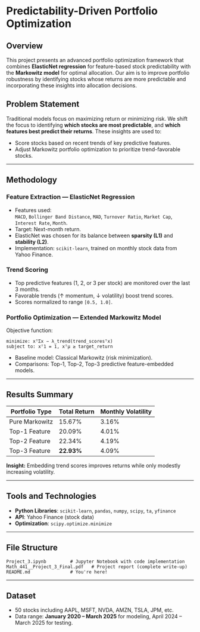 # Predictability-Driven Portfolio Optimization

## Overview

This project presents an advanced portfolio optimization framework that combines **ElasticNet regression** for feature-based stock predictability with the **Markowitz model** for optimal allocation. Our aim is to improve portfolio robustness by identifying stocks whose returns are more predictable and incorporating these insights into allocation decisions.


## Problem Statement

Traditional models focus on maximizing return or minimizing risk. We shift the focus to identifying **which stocks are most predictable**, and **which features best predict their returns**. These insights are used to:

- Score stocks based on recent trends of key predictive features.
- Adjust Markowitz portfolio optimization to prioritize trend-favorable stocks.

---

## Methodology

### Feature Extraction — ElasticNet Regression

- Features used:  
  `MACD`, `Bollinger Band Distance`, `MAD`, `Turnover Ratio`, `Market Cap`, `Interest Rate`, `Month`.
- Target: Next-month return.
- ElasticNet was chosen for its balance between **sparsity (L1)** and **stability (L2)**.
- Implementation: `scikit-learn`, trained on monthly stock data from Yahoo Finance.

### Trend Scoring

- Top predictive features (1, 2, or 3 per stock) are monitored over the last 3 months.
- Favorable trends (↑ momentum, ↓ volatility) boost trend scores.
- Scores normalized to range `[0.5, 1.0]`.

### Portfolio Optimization — Extended Markowitz Model

Objective function:

```
minimize: xᵀΣx − λ_trend(trend_scoresᵀx)
subject to: xᵀ1 = 1, xᵀμ ≥ target_return
```

- Baseline model: Classical Markowitz (risk minimization).
- Comparisons: Top-1, Top-2, Top-3 predictive feature-embedded models.

---

## Results Summary

| Portfolio Type | Total Return | Monthly Volatility |
|----------------|--------------|---------------------|
| Pure Markowitz | 15.67%       | 3.16%               |
| Top-1 Feature  | 20.09%       | 4.01%               |
| Top-2 Feature  | 22.34%       | 4.19%               |
| Top-3 Feature  | **22.93%**   | 4.09%               |

**Insight:** Embedding trend scores improves returns while only modestly increasing volatility.

---

## Tools and Technologies

- **Python Libraries**: `scikit-learn`, `pandas`, `numpy`, `scipy`, `ta`, `yfinance`
- **API**: Yahoo Finance (stock data)
- **Optimization**: `scipy.optimize.minimize`

---

## File Structure

```plaintext
Project_3.ipynb         # Jupyter Notebook with code implementation
Math_441__Project_3_Final.pdf   # Project report (complete write-up)
README.md               # You're here!
```

---

## Dataset

- 50 stocks including AAPL, MSFT, NVDA, AMZN, TSLA, JPM, etc.
- Data range: **January 2020 – March 2025** for modeling, April 2024 – March 2025 for testing.

